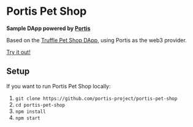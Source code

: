 # Portis Pet Shop

<b>Sample DApp powered by [Portis](https://portis.io)</b>

Based on the [Truffle Pet Shop DApp](truffle), using Portis as the web3 provider.

[Try it out!](plunkr)

## Setup

If you want to run Portis Pet Shop locally:
1. `git clone https://github.com/portis-project/portis-pet-shop`
1. `cd portis-pet-shop`
1. `npm install`
1. `npm start`


